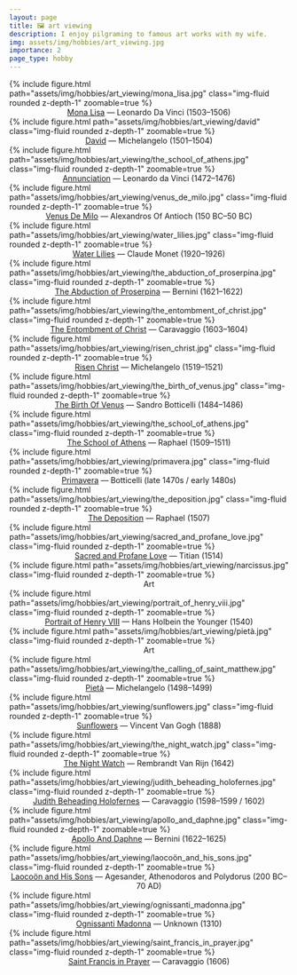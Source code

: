 ```yaml
---
layout: page
title: 🖼️ art viewing
description: I enjoy pilgraming to famous art works with my wife.
img: assets/img/hobbies/art_viewing.jpg
importance: 2
page_type: hobby
---
```


<div class="row mt-3">
    <div class="col-sm mt-3 mt-md-0">
        {% include figure.html path="assets/img/hobbies/art_viewing/mona_lisa.jpg" class="img-fluid rounded z-depth-1" zoomable=true %}
        <center><a href='https://en.wikipedia.org/wiki/Mona_Lisa'>Mona Lisa</a> — Leonardo Da Vinci (1503–1506)</center>
        {% include figure.html path="assets/img/hobbies/art_viewing/david" class="img-fluid rounded z-depth-1" zoomable=true %}
        <center><a href='https://en.wikipedia.org/wiki/David_(Michelangelo)'>David</a> — Michelangelo  (1501–1504)</center>
        {% include figure.html path="assets/img/hobbies/art_viewing/the_school_of_athens.jpg" class="img-fluid rounded z-depth-1" zoomable=true %}
        <center><a href='https://en.wikipedia.org/wiki/Annunciation_(Leonardo)'>Annunciation</a> — Leonardo da Vinci (1472–1476)</center>
        {% include figure.html path="assets/img/hobbies/art_viewing/venus_de_milo.jpg" class="img-fluid rounded z-depth-1" zoomable=true %}
        <center><a href='https://en.wikipedia.org/wiki/Venus_de_Milo'>Venus De Milo</a> — Alexandros Of Antioch (150 BC–50 BC)</center>
        {% include figure.html path="assets/img/hobbies/art_viewing/water_lilies.jpg" class="img-fluid rounded z-depth-1" zoomable=true %}
        <center><a href='https://en.wikipedia.org/wiki/Water_Lilies_(Monet_series)'>Water Lilies</a> — Claude Monet (1920–1926)</center>
        {% include figure.html path="assets/img/hobbies/art_viewing/the_abduction_of_proserpina.jpg" class="img-fluid rounded z-depth-1" zoomable=true %}
        <center><a href='https://en.wikipedia.org/wiki/The_Rape_of_Proserpina'>The Abduction of Proserpina</a> — Bernini  (1621–1622)</center>
        {% include figure.html path="assets/img/hobbies/art_viewing/the_entombment_of_christ.jpg" class="img-fluid rounded z-depth-1" zoomable=true %}
        <center><a href='https://en.wikipedia.org/wiki/The_Entombment_of_Christ_(Caravaggio)'>The Entombment of Christ</a> — Caravaggio  (1603–1604)</center>
        {% include figure.html path="assets/img/hobbies/art_viewing/risen_christ.jpg" class="img-fluid rounded z-depth-1" zoomable=true %}
        <center><a href='https://en.wikipedia.org/wiki/Risen_Christ_(Michelangelo,_Santa_Maria_sopra_Minerva)'>Risen Christ</a> — Michelangelo  (1519–1521)</center>
    </div>
    <div class="col-sm mt-3 mt-md-0">
        {% include figure.html path="assets/img/hobbies/art_viewing/the_birth_of_venus.jpg" class="img-fluid rounded z-depth-1" zoomable=true %}
        <center><a href='https://en.wikipedia.org/wiki/The_Birth_of_Venus'>The Birth Of Venus</a> — Sandro Botticelli (1484–1486)</center>
        {% include figure.html path="assets/img/hobbies/art_viewing/the_school_of_athens.jpg" class="img-fluid rounded z-depth-1" zoomable=true %}
        <center><a href='https://en.wikipedia.org/wiki/The_School_of_Athens'>The School of Athens</a> — Raphael  (1509–1511)</center>
        {% include figure.html path="assets/img/hobbies/art_viewing/primavera.jpg" class="img-fluid rounded z-depth-1" zoomable=true %}
        <center><a href='https://en.wikipedia.org/wiki/Primavera_(Botticelli)'>Primavera</a> — Botticelli (late 1470s / early 1480s)</center>
        {% include figure.html path="assets/img/hobbies/art_viewing/the_deposition.jpg" class="img-fluid rounded z-depth-1" zoomable=true %}
        <center><a href='https://en.wikipedia.org/wiki/The_Deposition_(Raphael)'>The Deposition</a> — Raphael  (1507)</center>
        {% include figure.html path="assets/img/hobbies/art_viewing/sacred_and_profane_love.jpg" class="img-fluid rounded z-depth-1" zoomable=true %}
        <center><a href='https://en.wikipedia.org/wiki/Sacred_and_Profane_Love'>Sacred and Profane Love</a> — Titian (1514)</center>
        {% include figure.html path="assets/img/hobbies/art_viewing/narcissus.jpg" class="img-fluid rounded z-depth-1" zoomable=true %}
        <center>Art</center>
        {% include figure.html path="assets/img/hobbies/art_viewing/portrait_of_henry_viii.jpg" class="img-fluid rounded z-depth-1" zoomable=true %}
        <center><a href='https://en.wikipedia.org/wiki/Portrait_of_Henry_VIII'>Portrait of Henry VIII</a> — Hans Holbein the Younger (1540)</center>
        {% include figure.html path="assets/img/hobbies/art_viewing/pietà.jpg" class="img-fluid rounded z-depth-1" zoomable=true %}
        <center>Art</center>
    </div>
    <div class="col-sm mt-3 mt-md-0">
        {% include figure.html path="assets/img/hobbies/art_viewing/the_calling_of_saint_matthew.jpg" class="img-fluid rounded z-depth-1" zoomable=true %}
        <center><a href='https://en.wikipedia.org/wiki/Piet%C3%A0'>Pietà</a> — Michelangelo  (1498–1499)</center>
        {% include figure.html path="assets/img/hobbies/art_viewing/sunflowers.jpg" class="img-fluid rounded z-depth-1" zoomable=true %}
        <center><a href='https://en.wikipedia.org/wiki/Sunflowers_(Van_Gogh_series)'>Sunflowers</a> — Vincent Van Gogh (1888)</center>
        {% include figure.html path="assets/img/hobbies/art_viewing/the_night_watch.jpg" class="img-fluid rounded z-depth-1" zoomable=true %}
        <center><a href='https://en.wikipedia.org/wiki/The_Night_Watch'>The Night Watch</a> — Rembrandt Van Rijn (1642)</center>
        {% include figure.html path="assets/img/hobbies/art_viewing/judith_beheading_holofernes.jpg" class="img-fluid rounded z-depth-1" zoomable=true %}
        <center><a href='https://en.wikipedia.org/wiki/Judith_Beheading_Holofernes_(Caravaggio)'>Judith Beheading Holofernes</a> — Caravaggio  (1598–1599 / 1602)</center>
        {% include figure.html path="assets/img/hobbies/art_viewing/apollo_and_daphne.jpg" class="img-fluid rounded z-depth-1" zoomable=true %}
        <center><a href='https://en.wikipedia.org/wiki/Apollo_and_Daphne_(Bernini)'>Apollo And Daphne</a> — Bernini  (1622–1625)</center>
        {% include figure.html path="assets/img/hobbies/art_viewing/laocoön_and_his_sons.jpg" class="img-fluid rounded z-depth-1" zoomable=true %}
        <center><a href='https://en.wikipedia.org/wiki/Laoco%C3%B6n_and_His_Sons'>Laocoön and His Sons</a> — Agesander, Athenodoros and Polydorus (200 BC–70 AD)</center>
        {% include figure.html path="assets/img/hobbies/art_viewing/ognissanti_madonna.jpg" class="img-fluid rounded z-depth-1" zoomable=true %}
        <center><a href='https://en.wikipedia.org/wiki/Ognissanti_Madonna'>Ognissanti Madonna</a> — Unknown (1310)</center>
        {% include figure.html path="assets/img/hobbies/art_viewing/saint_francis_in_prayer.jpg" class="img-fluid rounded z-depth-1" zoomable=true %}
        <center><a href='https://en.wikipedia.org/wiki/Saint_Francis_in_Prayer_(Caravaggio)'>Saint Francis in Prayer</a> — Caravaggio  (1606)</center>
    </div>
</div>
